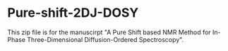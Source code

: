 # Pure-shift-2DJ-DOSY
This zip file is for the manuscirpt "A Pure Shift based NMR Method for In-Phase Three-Dimensional Diffusion-Ordered Spectroscopy".
